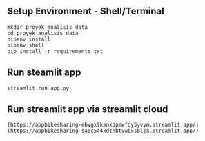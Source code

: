 ## Setup Environment - Shell/Terminal
```
mkdir proyek_analisis_data
cd proyek_analisis_data
pipenv install
pipenv shell
pip install -r requirements.txt
```

## Run steamlit app
```
streamlit run app.py
```

## Run streamlit app via streamlit cloud
```
[https://appbikesharing-ebvgxlksnxdpmwfdy5yvym.streamlit.app/](https://appbikesharing-saqc544xdtnbtvwbxsbljk.streamlit.app/)
```
